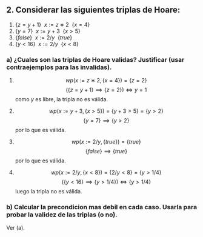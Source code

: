 ## 2. Considerar las siguientes triplas de Hoare:

1. $\{z = y + 1\}\ \  x := z ∗ 2\ \  \{x = 4\}$
2. $\{y = 7\}\ \  x := y + 3\ \  \{x > 5\}$
3. $\{false\}\ \  x := 2/y\ \  \{true\}$
4. $\{y < 16\}\ \  x := 2/y\ \  \{x < 8\}$

### a) ¿Cuales son las triplas de Hoare validas? Justificar (usar contraejemplos para las invalidas).

1.  $$
        wp(x := z ∗ 2,  \{x = 4\})
            = \{z = 2\}
    $$
    $$
        (\{z = y + 1\} \implies \{z = 2\}) \iff y = 1
    $$
    como $y$ es libre, la tripla no es válida.

2.  $$
        wp(x := y + 3, \{x > 5\})
            = \{y + 3 > 5\}
            = \{y > 2\}
    $$
    $$
        \{y = 7\} \implies \{y > 2\}
    $$
    por lo que es válida.

3.  $$
        wp(x := 2/y, \{true\})
            = \{true\}
    $$
    $$
        \{false\} \implies \{true\}
    $$
    por lo que es válida.

4.  $$
        wp(x := 2/y, \{x < 8\})
            = \{2/y < 8\}
            = \{y > 1/4\}
    $$
    $$
        (\{y < 16\} \implies \{y > 1/4\}) \iff \{y > 1/4\}
    $$
    luego la tripla no es válida.

### b) Calcular la precondicion mas debil en cada caso. Usarla para probar la validez de las triplas (o no).

Ver (a).
